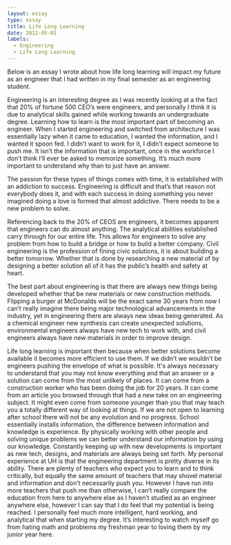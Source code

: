 ```yaml
---
layout: essay
type: essay
title: Life Long Learning
date: 2012-05-01
labels:
  - Engineering
  - Life Long Learning
---
```


Below is an essay I wrote about how life long learning will impact my future as an engineer that I had written in my final semester as an engineering student.

Engineering is an interesting degree as I was recently looking at a the fact that 20% of fortune 500 CEO’s were engineers, and personally I think it is due to analytical skills gained while working towards an undergraduate degree. Learning how to learn is the most important part of becoming an engineer. When I started engineering and switched from architecture I was essentially lazy when it came to education, I wanted the information, and I wanted it spoon fed. I didn’t want to work for it, I didn’t expect someone to push me. It isn’t the information that is important, once in the workforce I don’t think I’ll ever be asked to memorize something. It’s much more important to understand why than to just have an answer.  

The passion for these types of things comes with time, it is established with an addiction to success. Engineering is difficult and that’s that reason not everybody does it, and with each success in doing something you never imagined doing a love is formed that almost addictive. There needs to be a new problem to solve.

Referencing back to the 20% of CEOS are engineers, it becomes apparent that engineers can do almost anything. The analytical abilities established carry through for our entire life. This allows for engineers to solve any problem from how to build a bridge or how to build a better company. Civil engineering is the profession of fining civic solutions, it is about building a better tomorrow. Whether that is done by researching a new material of by designing a better solution all of it has the public’s health and safety at heart. 

The best part about engineering is that there are always new things being developed whether that be new materials or new construction methods.  Flipping a burger at McDonalds will be the exact same 30 years from now I can’t really imagine there being major technological advancements in the industry, yet in engineering there are always new ideas being generated. As a chemical engineer new synthesis can create unexpected solutions, environmental engineers always have new tech to work with, and civil engineers always have new materials in order to improve design. 

Life long learning is important then because when better solutions become available it becomes more efficient to use them. If we didn’t we wouldn’t be engineers pushing the envelope of what is possible. It's always necessary to understand that you may not know everything and that an answer or a solution can come from the most unlikely of places. It can come from a construction worker who has been doing the job for 20 years. It can come from an article you browsed through that had a new take on an engineering subject. It might even come from someone younger than you that may teach you a totally different way of looking at things. If we are not open to learning after school there will not be any evolution and no progress. 
School essentially installs information, the difference between information and knowledge is experience. By physically working with other people and solving unique problems we can better understand our information by using our knowledge. Constantly keeping up with new developments is important as new tech, designs, and materials are always being set forth. 
My personal experience at UH is that the engineering department is pretty diverse in its ability. There are plenty of teachers who expect you to learn and to think critically, but equally the same amount of teachers that may shovel material and information and don’t necessarily push you. However I have run into more teachers that push me than otherwise, I can’t really compare the education from here to anywhere else as I haven’t studied as an engineer anywhere else, however I can say that I do feel that my potential is being reached. I personally feel much more intelligent, hard working, and analytical that when starting my degree. It’s interesting to watch myself go from hating math and problems my freshman year to loving them by my junior year here. 
